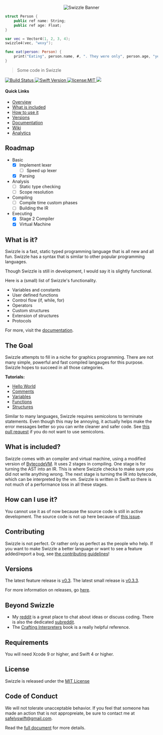 <p align="center">
<img src="https://raw.githubusercontent.com/SafelySwift/Swizzle/swizzle-1.0/Images/Swizzle%20Logo%20Wide%20New.png" alt="Swizzle Banner">
</p>

```swift
struct Person {
    public ref name: String;
    public ref age: Float;
}

var vec = Vector4(1, 2, 3, 4);
swizzle4(vec, "wxxy");

func eat(person: Person) {
    print("Eating", person.name, #, ". They were only", person.age, "years old.");
}
```

> Some code in Swizzle

<a href="https://travis-ci.com/SafelySwift/Swizzle">
  <img src="https://travis-ci.com/SafelySwift/Swizzle.svg?branch=swizzle-1.0" alt="Build Status">
</a>
<a href="https://developer.apple.com/swift">
  <img src="https://img.shields.io/badge/Swift-4-F16D39.svg" alt="Swift Version" />
</a>
<a href="./LICENSE">
  <img src="https://img.shields.io/badge/license-MIT-green.svg?style=flat-square" alt="license:MIT" />
</a>  
<a href="https://codebeat.co/projects/github-com-safelyswift-swizzle-swizzle-1-0">
  <img src="https://codebeat.co/badges/63083528-f408-4b3f-8780-fefc4c6ab0cf">
</a>

#### Quick Links

- [Overview](https://github.com/SafelySwift/Swizzle/blob/swizzle-1.0/README.md#what-is-it)
- [What is included](https://github.com/SafelySwift/Swizzle/blob/swizzle-1.0/README.md#what-is-included)
- [How to use it](https://github.com/SafelySwift/Swizzle/blob/swizzle-1.0/README.md#how-can-i-use-it)
- [Versions](https://github.com/SafelySwift/Swizzle/blob/swizzle-1.0/README.md#versions)
- [Documentation](https://github.com/SafelySwift/Docs-Swizzle/blob/master/src/docs/source/index.rst)
- [Wiki](https://github.com/SafelySwift/Swizzle/wiki)
- [Analytics](https://codebeat.co/projects/github-com-safelyswift-swizzle-swizzle-1.0)

## Roadmap
- Basic
  - [x] Implement lexer
    - [ ] Speed up lexer
  - [x] Parsing 
- Analysis
  - [ ] Static type checking
  - [ ] Scope resolution
- Compiling
  - [ ] Compile time custom phases
  - [ ] Building the IR
- Executing
  - [x] Stage 2 Compiler
  - [x] Virtual Machine

## What is it?

Swizzle is a fast, static typed programming language that is all new and all fun. Swizzle has a syntax that is similar to other popular programming languages.

Though Swizzle is still in development, I would say it is slightly functional.

Here is a (small) list of Swizzle's functionality.
- Variables and constants
- User defined functions
- Control flow (if, while, for)
- Operators
- Custom structures
- Extension of structures
- Protocols

For more, visit the [documentation](https://github.com/SafelySwift/Swizzle/wiki).

## The Goal

Swizzle attempts to fill in a niche for graphics programming. There are not many simple, powerful and fast compiled langauges for this purpose. Swizzle hopes to succeed in all those categories. 

**Tutorials:**
- [Hello World](https://github.com/SafelySwift/Swizzle/blob/swizzle-1.0/Tutorials/Hello%20World%20(%231).md)
- [Comments](https://github.com/SafelySwift/Swizzle/blob/swizzle-1.0/Tutorials/Comments%20(%232).md)
- [Variables](https://github.com/SafelySwift/Swizzle/blob/swizzle-1.0/Tutorials/Variables%20(%233).md)
- [Functions](https://github.com/SafelySwift/Swizzle/blob/swizzle-1.0/Tutorials/Functions%20(%234).md)
- [Structures](https://github.com/SafelySwift/Swizzle/blob/swizzle-1.0/Tutorials/Structures%20(%235).md)

Similar to many languages, Swizzle requires semicolons to terminate statements. Even though this may be annoying, it actually helps make the error messages better so you can write cleaner and safer code. See [this pull request](https://github.com/SafelySwift/Swizzle/pull/36) if you do not want to use semicolons.

## What is included?

Swizzle comes with an compiler and virtual machine, using a modified version of [BytecodeVM](https://github.com/SafelySwift/BytecodeVM). It uses 2 stages in compiling. One stage is for turning the AST into an IR. This is where Swizzle checka to make sure you did not write anything wrong. The next stage is turning the IR into bytecode, which can be interpreted by the vm. Swizzle is written in Swift so there is not much of a performance loss in all these stages.

## How can I use it?

You cannot use it as of now because the source code is still in active development. The source code is not up here because of [this issue](https://github.com/desktop/desktop/issues/6624).

## Contributing

Swizzle is not perfect. Or rather only as perfect as the people who help. If you want to make Swizzle a better language or want to see a feature added/report a bug, see [the contributing guidelines](https://github.com/SafelySwift/Swizzle/blob/swizzle-1.0/CONTRIBUTING.md)!

## Versions

The latest feature release is [v0.3](https://github.com/SafelySwift/Swizzle/releases/tag/v0.3.0).
The latest small release is [v0.3.3](https://github.com/SafelySwift/Swizzle/releases/tag/v0.3.3).

For more information on releases, go [here](https://github.com/SafelySwift/Swizzle/releases).

## Beyond Swizzle

- My [reddit](https://www.reddit.com/user/SafelySwift) is a great place to chat about ideas or discuss coding. There is also the dedicated [subreddit](https://www.reddit.com/r/swizzle_lang/).
- The [Crafting Interpreters](http://craftinginterpreters.com) book is a really helpful reference.

## Requirements

You will need Xcode 9 or higher, and Swift 4 or higher.

## License 

Swizzle is released under the [MIT License](https://github.com/SafelySwift/Swizzle/blob/swizzle-1.0/LICENSE)

## Code of Conduct

We will not tolerate unacceptable behavior. If you feel that someone has made an action that is not appropreiate, be sure to contact me at [safelyswift@gmail.com](mailto:safelyswift@gmail.com).

Read the [full document](https://github.com/SafelySwift/Swizzle/blob/swizzle-1.0/CODE_OF_CONDUCT.md) for more details.
